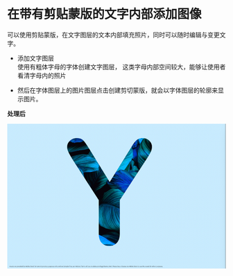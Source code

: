 # 在带有剪贴蒙版的文字内部添加图像

可以使用剪贴蒙版，在文字图层的文本内部填充照片，同时可以随时编辑与变更文字。

+ 添加文字图层  
  使用有粗体字母的字体创建文字图层， 这类字母内部空间较大，能够让使用者看清字母内的照片

+ 然后在字体图层上的图片图层点击创建剪切蒙版，就会以字体图层的轮廓来显示图片。

**处理后**  

![](images/0cc367ae.png)
